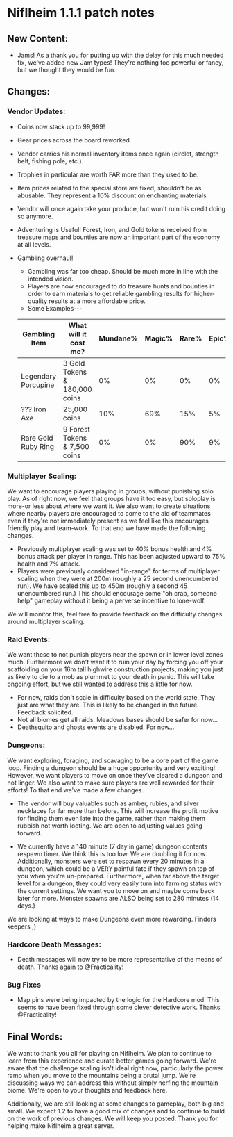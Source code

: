 # Niflheim 1.1.1 patch notes

## New Content:
 - Jams! As a thank you for putting up with the delay for this much needed fix, we've added new Jam types!  They're nothing too powerful or fancy, but we thought they would be fun.
 
## Changes: 
 ### Vendor Updates:
 - Coins now stack up to 99,999!
 - Gear prices across the board reworked
 - Vendor carries his normal inventory items once again (circlet, strength belt, fishing pole, etc.).
 - Trophies in particular are worth FAR more than they used to be.
 - Item prices related to the special store are fixed, shouldn't be as abusable.  They represent a 10% discount on enchanting materials
 - Vendor will once again take your produce, but won't ruin his credit doing so anymore.
 - Adventuring is Useful! Forest, Iron, and Gold tokens received from treasure maps and bounties are now an important part of the economy at all levels.
 - Gambling overhaul!
   - Gambling was far too cheap.  Should be much more in line with the intended vision.
   - Players are now encouraged to do treasure hunts and bounties in order to earn materials to get reliable gambling results for higher-quality results at a more affordable price.
   - Some Examples---
   
   | Gambling Item       | What will it cost me?          | Mundane% |  Magic%  |   Rare%  |   Epic%  |Legendary%|
   |---------------------|--------------------------------|----------|----------|----------|----------|----------|
   | Legendary Porcupine | 3 Gold Tokens & 180,000 coins  | 0%       | 0%       | 0%       | 0%       | 100%     |
   | ??? Iron Axe        | 25,000 coins                   | 10%      | 69%      | 15%      | 5%       | 1%       |
   | Rare Gold Ruby Ring | 9 Forest Tokens & 7,500 coins  | 0%       | 0%       | 90%      | 9%       | 1%       | 

 ### Multiplayer Scaling:
 We want to encourage players playing in groups, without punishing solo play.  As of right now, we feel that groups have it too easy, but soloplay is more-or less about where we want it.  We also want to create situations where nearby players are encouraged to come to the aid of teammates even if they're not immediately present as we feel like this encourages friendly play and team-work.  To that end we have made the following changes.

 - Previously multiplayer scaling was set to 40% bonus health and 4% bonus attack per player in range.  This has been adjusted upward to 75% health and 7% attack.  
 - Players were previously considered "in-range" for terms of multiplayer scaling when they were at 200m (roughly a 25 second unencumbered run). We have scaled this up to 450m (roughly a second 45 unencumbered run.)  This should encourage some "oh crap, someone help" gameplay without it being a perverse incentive to lone-wolf.
    
We will monitor this, feel free to provide feedback on the difficulty changes around multiplayer scaling.
 
 ### Raid Events:
 We want these to not punish players near the spawn or in lower level zones much.  Furthermore we don't want it to ruin your day by forcing you off your scaffolding on your 16m tall highwire construction projects, making you just as likely to die to a mob as plummet to your death in panic.  This will take ongoing effort, but we still wanted to address this a little for now.

 - For now, raids don't scale in difficulty based on the world state.  They just are what they are.  This is likely to be changed in the future.  Feedback solicited.
 - Not all biomes get all raids.  Meadows bases should be safer for now...
 - Deathsquito and ghosts events are disabled. For now...

 ### Dungeons:
 We want exploring, foraging, and scavaging to be a core part of the game loop.  Finding a dungeon should be a huge opportunity and very exciting!  However, we want players to move on once they've cleared a dungeon and not linger.  We also want to make sure players are well rewarded for their efforts!  To that end we've made a few changes.

 - The vendor will buy valuables such as amber, rubies, and silver necklaces for far more than before.  This will increase the profit motive for finding them even late into the game, rather than making them rubbish not worth looting.  We are open to adjusting values going forward.
 
 - We currently have a 140 minute (7 day in game) dungeon contents respawn timer.  We think this is too low.  We are doubling it for now.  Additionally, monsters were set to respawn every 20 minutes in a dungeon, which could be a VERY painful fate if they spawn on top of you when you're un-prepared.  Furthermore, when far above the target level for a dungeon, they could very easily turn into farming status with the current settings.  We want you to move on and maybe come back later for more.  Monster spawns are ALSO being set to 280 minutes (14 days.)

 We are looking at ways to make Dungeons even more rewarding.  Finders keepers ;)

 ### Hardcore Death Messages:
  - Death messages will now try to be more representative of the means of death.  Thanks again to @Fracticality!

 ### Bug Fixes
  - Map pins were being impacted by the logic for the Hardcore mod.  This seems to have been fixed through some clever detective work.  Thanks @Fracticality!

## Final Words:

We want to thank you all for playing on Niflheim.  We plan to continue to learn from this experience and curate better games going forward.  We're aware that the challenge scaling isn't ideal right now, particularly the power ramp when you move to the mountains being a brutal jump.  We're discussing ways we can address this without simply nerfing the mountain biome.  We're open to your thoughts and feedback here.  

Additionally, we are still looking at some changes to gameplay, both big and small.  We expect 1.2 to have a good mix of changes and to continue to build on the work of previous changes.  We will keep you posted.  Thank you for helping make Niflheim a great server.
